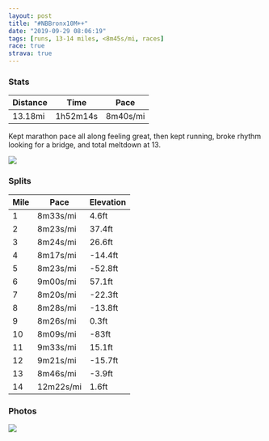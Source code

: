 ```yaml
---
layout: post
title: "#NBBronx10M++"
date: "2019-09-29 08:06:19"
tags: [runs, 13-14 miles, <8m45s/mi, races]
race: true
strava: true
---
```


### Stats

| Distance | Time | Pace |
|----------|------|------|
|13.18mi|1h52m14s|8m40s/mi|

Kept marathon pace all along feeling great, then kept running, broke rhythm looking for a bridge, and total meltdown at 13.

<img src='https://maps.googleapis.com/maps/api/staticmap?maptype=roadmap&path=enc:ewexFrrdbMk@@m@_@wDsAwAiAwBsA{BuBgC{AgDkDO]{AsAgDsDqA}AkGqFaAa@_Aq@_Bw@_Bc@{@g@yCcAyH}AuAg@]?kAk@{EoAiB_A}AkBmBeDMYHIu@u@gBuCmBaCuHsImBo@uGoFoGqEuCyBoCaCoE}C[]aBu@oCgBwB}@e@e@}GsDwJgE_DiBaC_AgA{@I[w@_@i@BkAi@u@m@K[aAy@eCmAaDeC}C}BaCsA}DaDeAk@g@k@}GyEk@i@s@gAuCwGoBgDiAgBeDqDoJoDqG{B{AYcDwA_GcBu@CcC}@YFs@p@HPSJDLCLyAhA}@|@w@pAc@`@iB|@oBp@o@IG]j@k@xCgAhBcAh@Ox@m@rAyAb@Qf@FE_AXg@pD[pE}An@c@nCsChAo@xEgAvAk@fIkBf@WVa@n@AfEgAjD?CVuAt@[^oBj@Yb@IEkCZ_HpB_NrCmBr@aCxAiD`AK\l@nAtAv@~KnDdC|@b@`@bE|@bIdDpAjAt@`AdDhGtCpGz@lAnAjAbCnBxH|EpErDn@VlEhD~@|@jEfCpB`BzCpBl@DpCxAvBn@|D~BfC|@fAr@rMlGzHdF|JfHtDrCjGfFxBnAtBhB~A|@zDnDdDnEjE`HfAjCr@|@pAdAtD`B~CbAjI~AfA`@lFfAvDxAbB|@pEhDjExErBdB`AhAbCbCrEvDvCzClAbA|BvAjEnBlCjBxBjAn@LpFxBlG~C~@VHVQxAwA|F[rC[jAe@jDu@lB]Zp@v@CQ^w@d@{AvAX`AEvBbAp@Jb@KVFdAz@tC|AlBf@dCrAjBr@h@HTRzBX`A?jCbB`Dt@vAl@LSl@iCd@oAl@uCtANb@Pr@n@~ElAr@{BvA`@bAG|Ah@DP|@`@`AYn@LhA~@tC~Ap@l@J`@m@~Ac@fBaB`EQv@@lDF`AOrBHj@T`@pBlAnCdC|@b@jAnA^f@f@Pt@l@rArAdCvAr@Jn@l@lBbAjCpB\b@jAb@RXZLpAxAnATf@VFPfClBEj@`@YbATj@X\t@|ErCZb@bCdBjAn@VXNA^j@xBjAfAd@LVbAb@t@p@~Av@tAlAz@b@X\`CfAnAvAxA`An@JVf@hBz@HV~BlAh@j@vAh@bAt@HPhAr@hBh@B`@dAjA^\xBt@b@f@JC\`@VJ&key=AIzaSyC1MId7bFpkLXNAaYhBSTb8jLyiSqzbDtM&size=800x800&markers=color:yellow|label:S|40.83075,-73.92058&markers=color:green|label:F|40.79278999999998,-73.95022999999989'>

### Splits

| Mile | Pace | Elevation |
|------|------|-----------|
|1|8m33s/mi|4.6ft|
|2|8m23s/mi|37.4ft|
|3|8m24s/mi|26.6ft|
|4|8m17s/mi|-14.4ft|
|5|8m23s/mi|-52.8ft|
|6|9m00s/mi|57.1ft|
|7|8m20s/mi|-22.3ft|
|8|8m28s/mi|-13.8ft|
|9|8m26s/mi|0.3ft|
|10|8m09s/mi|-83ft|
|11|9m33s/mi|15.1ft|
|12|9m21s/mi|-15.7ft|
|13|8m46s/mi|-3.9ft|
|14|12m22s/mi|1.6ft|

### Photos
<img src='https://dgtzuqphqg23d.cloudfront.net/56lqQHTu_oDvwzHmpBx6ObL6HsEUGVtNJBZWajbQmq0-768x640.jpg'>
